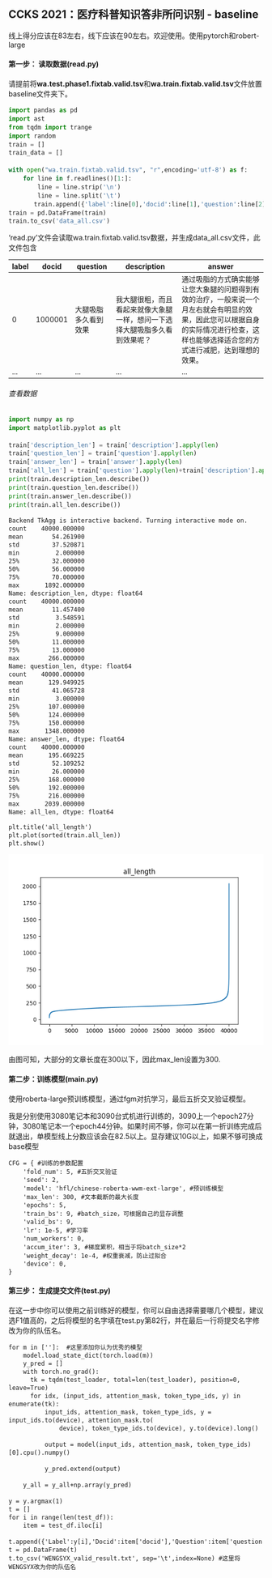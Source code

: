 ## CCKS 2021：医疗科普知识答非所问识别 - baseline

线上得分应该在83左右，线下应该在90左右。欢迎使用。使用pytorch和robert-large



#### 第一步： 读取数据(read.py)

请提前将**wa.test.phase1.fixtab.valid.tsv**和**wa.train.fixtab.valid.tsv**文件放置baseline文件夹下。

```python
import pandas as pd
import ast
from tqdm import trange
import random
train = []
train_data = []

with open("wa.train.fixtab.valid.tsv", "r",encoding='utf-8') as f:
    for line in f.readlines()[1:]:
        line = line.strip('\n')
        line = line.split('\t')
       train.append({'label':line[0],'docid':line[1],'question':line[2],'description':line[3],'answer':line[4]})
train = pd.DataFrame(train)
train.to_csv('data_all.csv')
```

‘read.py’文件会读取wa.train.fixtab.valid.tsv数据，并生成data_all.csv文件，此文件包含

| label | docid   | question             | description                                                  | answer                                                       |
| ----- | ------- | -------------------- | ------------------------------------------------------------ | ------------------------------------------------------------ |
| 0     | 1000001 | 大腿吸脂多久看到效果 | 我大腿很粗，而且看起来就像大象腿一样，想问一下选择大腿吸脂多久看到效果呢？ | 通过吸脂的方式确实能够让您大象腿的问题得到有效的治疗，一般来说一个月左右就会有明显的效果，因此您可以根据自身的实际情况进行检查，这样也能够选择适合您的方式进行减肥，达到理想的效果。 |
| ...   | ...     | ...                  | ...                                                          | ...                                                          |

###### 查看数据

```python
import numpy as np
import matplotlib.pyplot as plt

train['description_len'] = train['description'].apply(len)
train['question_len'] = train['question'].apply(len)
train['answer_len'] = train['answer'].apply(len)
train['all_len'] = train['question'].apply(len)+train['description'].apply(len)+train['answer'].apply(len)
print(train.description_len.describe())
print(train.question_len.describe())
print(train.answer_len.describe())
print(train.all_len.describe())
```

```
Backend TkAgg is interactive backend. Turning interactive mode on.
count    40000.000000
mean        54.261900
std         37.520871
min          2.000000
25%         32.000000
50%         56.000000
75%         70.000000
max       1892.000000
Name: description_len, dtype: float64
count    40000.000000
mean        11.457400
std          3.548591
min          2.000000
25%          9.000000
50%         11.000000
75%         13.000000
max        266.000000
Name: question_len, dtype: float64
count    40000.000000
mean       129.949925
std         41.065728
min          3.000000
25%        107.000000
50%        124.000000
75%        150.000000
max       1348.000000
Name: answer_len, dtype: float64
count    40000.000000
mean       195.669225
std         52.109252
min         26.000000
25%        168.000000
50%        192.000000
75%        216.000000
max       2039.000000
Name: all_len, dtype: float64
```

```
plt.title('all_length')
plt.plot(sorted(train.all_len))
plt.show()
```

![Figure_1](Figure_1.png)

由图可知，大部分的文章长度在300以下，因此max_len设置为300.

#### 第二步：训练模型(main.py)

使用roberta-large预训练模型，通过fgm对抗学习，最后五折交叉验证模型。

我是分别使用3080笔记本和3090台式机进行训练的，3090上一个epoch27分钟，3080笔记本一个epoch44分钟。如果时间不够，你可以在第一折训练完成后就退出，单模型线上分数应该会在82.5以上。显存建议10G以上，如果不够可换成base模型

```
CFG = { #训练的参数配置
    'fold_num': 5, #五折交叉验证
    'seed': 2,
    'model': 'hfl/chinese-roberta-wwm-ext-large', #预训练模型
    'max_len': 300, #文本截断的最大长度
    'epochs': 5,
    'train_bs': 9, #batch_size，可根据自己的显存调整
    'valid_bs': 9,
    'lr': 1e-5, #学习率
    'num_workers': 0,
    'accum_iter': 3, #梯度累积，相当于将batch_size*2
    'weight_decay': 1e-4, #权重衰减，防止过拟合
    'device': 0,
}
```

[^如果需要调参，可直接在CFG中修改]: 



#### 第三步： 生成提交文件(test.py)

在这一步中你可以使用之前训练好的模型，你可以自由选择需要哪几个模型，建议选F1值高的，之后将模型的名字填在test.py第82行，并在最后一行将提交名字修改为你的队伍名。

```
for m in ['']:  #这里添加你认为优秀的模型
    model.load_state_dict(torch.load(m))
    y_pred = []
    with torch.no_grad():
      tk = tqdm(test_loader, total=len(test_loader), position=0, leave=True)
      for idx, (input_ids, attention_mask, token_type_ids, y) in enumerate(tk):
          input_ids, attention_mask, token_type_ids, y = input_ids.to(device), attention_mask.to(
              device), token_type_ids.to(device), y.to(device).long()

          output = model(input_ids, attention_mask, token_type_ids)[0].cpu().numpy()

          y_pred.extend(output)

    y_all = y_all+np.array(y_pred)

y = y.argmax(1)
t = []
for i in range(len(test_df)):
    item = test_df.iloc[i]
    t.append({'Label':y[i],'Docid':item['docid'],'Question':item['question'],'Description':item['description'],'Answer':item['answer']})
t = pd.DataFrame(t)
t.to_csv('WENGSYX_valid_result.txt', sep='\t',index=None) #这里将WENGSYX改为你的队伍名
```

